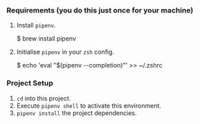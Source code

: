 ### Requirements (you do this just once for your machine)

1. Install `pipenv`.

    $ brew install pipenv

2. Initialise `pipenv` in your `zsh` config.

    $ echo 'eval "$(pipenv --completion)"' >> ~/.zshrc


### Project Setup

1. `cd` into this project.
2. Execute `pipenv shell` to activate this environment.
3. `pipenv install` the project dependencies.